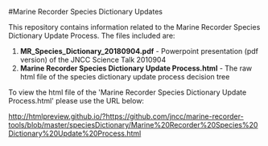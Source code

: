 #Marine Recorder Species Dictionary Updates

This repository contains information related to the Marine Recorder Species Dictionary Update Process. The files included are:

1. **MR_Species_Dictionary_20180904.pdf** - Powerpoint presentation (pdf version) of the JNCC Science Talk 2010904
2. **Marine Recorder Species Dictionary Update Process.html** - The raw html file of the species dictionary update process decision tree

To view the html file of the 'Marine Recorder Species Dictionary Update Process.html' please use the URL below:

http://htmlpreview.github.io/?https://github.com/jncc/marine-recorder-tools/blob/master/speciesDictionary/Marine%20Recorder%20Species%20Dictionary%20Update%20Process.html
